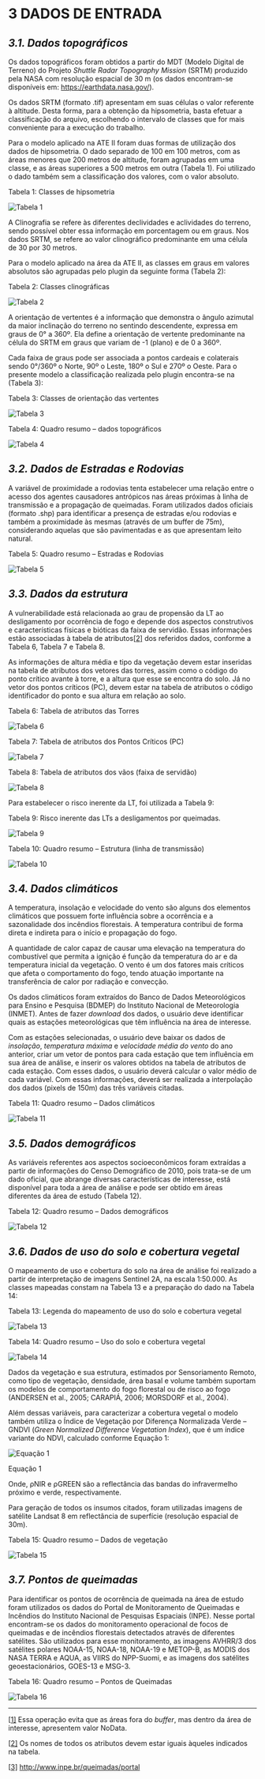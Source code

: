 # 3   DADOS DE ENTRADA

## *3.1. Dados topográficos*

Os dados topográficos foram obtidos a partir do MDT (Modelo Digital de Terreno) do Projeto *Shuttle Radar Topography Mission* (SRTM) produzido pela NASA com resolução espacial de 30 m (os dados encontram-se disponíveis em: https://earthdata.nasa.gov/).

Os dados SRTM (formato .tif) apresentam em suas células o valor referente à altitude. Desta forma, para a obtenção da hipsometria, basta efetuar a classificação do arquivo, escolhendo o intervalo de classes que for mais conveniente para a execução do trabalho.

Para o modelo aplicado na ATE II foram duas formas de utilização dos dados de hipsometria. O dado separado de 100 em 100 metros, com as áreas menores que 200 metros de altitude, foram agrupadas em uma classe, e as áreas superiores a 500 metros em outra (Tabela 1). Foi utilizado o dado também sem a classificação dos valores, com o valor absoluto.

Tabela 1: Classes de hipsometria

![Tabela 1](Figuras_Manual/manual_tabela_1.png)


A Clinografia se refere às diferentes declividades e aclividades do terreno, sendo possível obter essa informação em porcentagem ou em graus. Nos dados SRTM, se refere ao valor clinográfico predominante em uma célula de 30 por 30 metros.

Para o modelo aplicado na área da ATE II, as classes em graus em valores absolutos são agrupadas pelo plugin da seguinte forma (Tabela 2):



Tabela 2: Classes clinográficas

![Tabela 2](Figuras_Manual/manual_tabela_2.png)


A orientação de vertentes é a informação que demonstra o ângulo azimutal da maior inclinação do terreno no sentindo descendente, expressa em graus de 0° a 360º. Ela define a orientação de vertente predominante na célula do SRTM em graus que variam de -1 (plano) e de 0 a 360º.

Cada faixa de graus pode ser associada a pontos cardeais e colaterais sendo 0°/360º o Norte, 90º o Leste, 180º o Sul e 270º o Oeste. Para o presente modelo a classificação realizada pelo plugin encontra-se na (Tabela 3):



Tabela 3: Classes de orientação das vertentes

![Tabela 3](Figuras_Manual/manual_tabela_3.png)



Tabela 4: Quadro resumo – dados topográficos

![Tabela 4](Figuras_Manual/manual_tabela_4.png)



## *3.2. Dados de Estradas e Rodovias*

A variável de proximidade a rodovias tenta estabelecer uma relação entre o acesso dos agentes causadores antrópicos nas áreas próximas à linha de transmissão e a propagação de queimadas. Foram utilizados dados oficiais (formato .shp) para identificar a presença de estradas e/ou rodovias e também a proximidade às mesmas (através de um buffer de 75m), considerando aquelas que são pavimentadas e as que apresentam leito natural.



Tabela 5: Quadro resumo – Estradas e Rodovias

![Tabela 5](Figuras_Manual/manual_tabela_5.png)

## *3.3. Dados da estrutura*

A vulnerabilidade está relacionada ao grau de propensão da LT ao desligamento por ocorrência de fogo e depende dos aspectos construtivos e características físicas e bióticas da faixa de servidão. Essas informações estão associadas à tabela de atributos[[2\]](#_ftn2) dos referidos dados, conforme a Tabela 6, Tabela 7 e Tabela 8.

As informações de altura média e tipo da vegetação devem estar inseridas na tabela de atributos dos vetores das torres, assim como o código do ponto crítico avante à torre, e a altura que esse se encontra do solo. Já no vetor dos pontos críticos (PC), devem estar na tabela de atributos o código identificador do ponto e sua altura em relação ao solo.



Tabela 6: Tabela de atributos das Torres

![Tabela 6](Figuras_Manual/manual_tabela_6.png)

Tabela 7: Tabela de atributos dos Pontos Críticos (PC)

![Tabela 7](Figuras_Manual/manual_tabela_7.png)

Tabela 8: Tabela de atributos dos vãos (faixa de servidão)

![Tabela 8](Figuras_Manual/manual_tabela_8.png)

Para estabelecer o risco inerente da LT, foi utilizada a Tabela 9:



Tabela 9: Risco inerente das LTs a desligamentos por queimadas.

![Tabela 9](Figuras_Manual/manual_tabela_9.png)

Tabela 10: Quadro resumo – Estrutura (linha de transmissão)

![Tabela 10](Figuras_Manual/manual_tabela_10.png)

## *3.4. Dados climáticos*

A temperatura, insolação e velocidade do vento são alguns dos elementos climáticos que possuem forte influência sobre a ocorrência e a sazonalidade dos incêndios florestais. A temperatura contribui de forma direta e indireta para o início e propagação do fogo.

A quantidade de calor capaz de causar uma elevação na temperatura do combustível que permita a ignição é função da temperatura do ar e da temperatura inicial da vegetação. O vento é um dos fatores mais críticos que afeta o comportamento do fogo, tendo atuação importante na transferência de calor por radiação e convecção.

Os dados climáticos foram extraídos do Banco de Dados Meteorológicos para Ensino e Pesquisa (BDMEP) do Instituto Nacional de Meteorologia (INMET). Antes de fazer *download* dos dados, o usuário deve identificar quais as estações meteorológicas que têm influência na área de interesse.

Com as estações selecionadas, o usuário deve baixar os dados de *insolação*, *temperatura máxima* e *velocidade média do vento* do ano anterior, criar um vetor de pontos para cada estação que tem influência em sua área de análise, e inserir os valores obtidos na tabela de atributos de cada estação. Com esses dados, o usuário deverá calcular o valor médio de cada variável. Com essas informações, deverá ser realizada a interpolação dos dados (pixels de 150m) das três variáveis citadas.



Tabela 11: Quadro resumo – Dados climáticos

![Tabela 11](Figuras_Manual/manual_tabela_11.png)


## *3.5. Dados demográficos*

As variáveis referentes aos aspectos socioeconômicos foram extraídas a partir de informações do Censo Demográfico de 2010, pois trata-se de um dado oficial, que abrange diversas características de interesse, está disponível para toda a área de análise e pode ser obtido em áreas diferentes da área de estudo (Tabela 12).



Tabela 12: Quadro resumo – Dados demográficos

![Tabela 12](Figuras_Manual/manual_tabela_12.png)


## *3.6.  Dados de uso do solo e cobertura vegetal*

O mapeamento de uso e cobertura do solo na área de análise foi realizado a partir de interpretação de imagens Sentinel 2A, na escala 1:50.000. As classes mapeadas constam na Tabela 13 e a preparação do dado na Tabela 14:



Tabela 13: Legenda do mapeamento de uso do solo e cobertura vegetal

![Tabela 13](Figuras_Manual/manual_tabela_13.png)


Tabela 14: Quadro resumo – Uso do solo e cobertura vegetal

![Tabela 14](Figuras_Manual/manual_tabela_14.png)

Dados da vegetação e sua estrutura, estimados por Sensoriamento Remoto, como tipo de vegetação, densidade, área basal e volume também suportam os modelos de comportamento do fogo florestal ou de risco ao fogo (ANDERSEN et al., 2005; CARAPIÁ, 2006; MORSDORF et al., 2004).

Além dessas variáveis, para caracterizar a cobertura vegetal o modelo também utiliza o Índice de Vegetação por Diferença Normalizada Verde – GNDVI (*Green Normalized Difference Vegetation Index*), que é um índice variante do NDVI, calculado conforme Equação 1:



![Equação 1](Figuras_Manual/manual_gndvi.png)

Equação 1



Onde, ρNIR e ρGREEN são a reflectância das bandas do infravermelho próximo e verde, respectivamente.

Para geração de todos os insumos citados, foram utilizadas imagens de satélite Landsat 8 em reflectância de superfície (resolução espacial de 30m).



Tabela 15: Quadro resumo – Dados de vegetação

![Tabela 15](Figuras_Manual/manual_tabela_15.png)

## *3.7. Pontos de queimadas*

Para identificar os pontos de ocorrência de queimada na área de estudo foram utilizados os dados do Portal de Monitoramento de Queimadas e Incêndios do Instituto Nacional de Pesquisas Espaciais (INPE). Nesse portal encontram-se os dados do monitoramento operacional de focos de queimadas e de incêndios florestais detectados através de diferentes satélites. São utilizados para esse monitoramento, as imagens AVHRR/3 dos satélites polares NOAA-15, NOAA-18, NOAA-19 e METOP-B, as MODIS dos NASA TERRA e AQUA, as VIIRS do NPP-Suomi, e as imagens dos satélites geoestacionários, GOES-13 e MSG-3.



Tabela 16: Quadro resumo – Pontos de Queimadas

![Tabela 16](Figuras_Manual/manual_tabela_16.png)

------

[[1\]](#_ftnref1) Essa operação evita que as áreas fora do *buffer*, mas dentro da área de interesse, apresentem valor NoData.

 [[2\]](#_ftnref2) Os nomes de todos os atributos devem estar iguais àqueles indicados na tabela.

[[3\]](#_ftnref3) http://www.inpe.br/queimadas/portal
